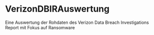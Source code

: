 # VerizonDBIRAuswertung
Eine Auswertung der Rohdaten des Verizon Data Breach Investigations Report mit Fokus auf Ransomware
